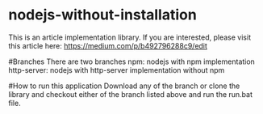 # nodejs-without-installation
This is an article implementation library. If you are interested, please visit this article here: https://medium.com/p/b492796288c9/edit

#Branches
There are two branches
npm: nodejs with npm implementation
http-server: nodejs with http-server implementation without npm

#How to run this application
Download any of the branch or clone the library and checkout either of the branch listed above and run the run.bat file.
